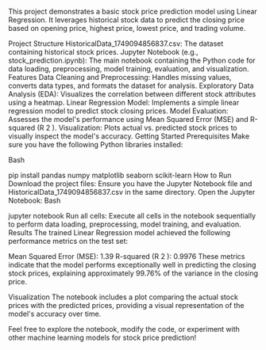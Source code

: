 This project demonstrates a basic stock price prediction model using Linear Regression. It leverages historical stock data to predict the closing price based on opening price, highest price, lowest price, and trading volume.

Project Structure
HistoricalData_1749094856837.csv: The dataset containing historical stock prices.
Jupyter Notebook (e.g., stock_prediction.ipynb): The main notebook containing the Python code for data loading, preprocessing, model training, evaluation, and visualization.
Features
Data Cleaning and Preprocessing: Handles missing values, converts data types, and formats the dataset for analysis.
Exploratory Data Analysis (EDA): Visualizes the correlation between different stock attributes using a heatmap.
Linear Regression Model: Implements a simple linear regression model to predict stock closing prices.
Model Evaluation: Assesses the model's performance using Mean Squared Error (MSE) and R-squared (R 
2
 ).
Visualization: Plots actual vs. predicted stock prices to visually inspect the model's accuracy.
Getting Started
Prerequisites
Make sure you have the following Python libraries installed:

Bash

pip install pandas numpy matplotlib seaborn scikit-learn
How to Run
Download the project files: Ensure you have the Jupyter Notebook file and HistoricalData_1749094856837.csv in the same directory.
Open the Jupyter Notebook:
Bash

jupyter notebook
Run all cells: Execute all cells in the notebook sequentially to perform data loading, preprocessing, model training, and evaluation.
Results
The trained Linear Regression model achieved the following performance metrics on the test set:

Mean Squared Error (MSE): 1.39
R-squared (R 
2
 ): 0.9976
These metrics indicate that the model performs exceptionally well in predicting the closing stock prices, explaining approximately 99.76% of the variance in the closing price.

Visualization
The notebook includes a plot comparing the actual stock prices with the predicted prices, providing a visual representation of the model's accuracy over time.

Feel free to explore the notebook, modify the code, or experiment with other machine learning models for stock price prediction!
